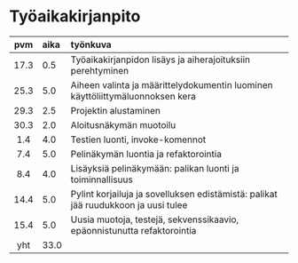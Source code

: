 # Työaikakirjanpito

| pvm   | aika | työnkuva |
| :----:|:-----| :-----|
| 17.3 | 0.5  | Työaikakirjanpidon lisäys ja aiherajoituksiin perehtyminen |
| 25.3 | 5.0  | Aiheen valinta ja määrittelydokumentin luominen käyttöliittymäluonnoksen kera |
| 29.3 | 2.5  | Projektin alustaminen |
| 30.3 | 2.0  | Aloitusnäkymän muotoilu |
| 1.4  | 4.0  | Testien luonti, invoke-komennot |
| 7.4  | 5.0  | Pelinäkymän luontia ja refaktorointia |
| 8.4  | 4.0  | Lisäyksiä pelinäkymään: palikan luonti ja toiminnallisuus |
| 14.4 | 5.0 | Pylint korjailuja ja sovelluksen edistämistä: palikat jää ruudukkoon ja uusi tulee |
| 15.4 | 5.0 | Uusia muotoja, testejä, sekvenssikaavio, epäonnistunutta refaktorointia |
| yht   | 33.0  |      | 
